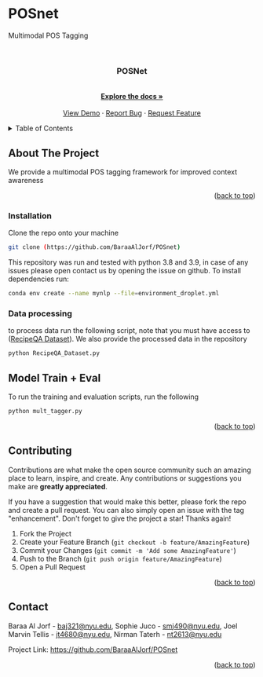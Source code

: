 # POSnet
Multimodal POS Tagging
<!-- PROJECT SHIELDS -->
<!--
*** I'm using markdown "reference style" links for readability.
*** Reference links are enclosed in brackets [ ] instead of parentheses ( ).
*** See the bottom of this document for the declaration of the reference variables
*** for contributors-url, forks-url, etc. This is an optional, concise syntax you may use.
*** https://www.markdownguide.org/basic-syntax/#reference-style-links
-->
<!-- PROJECT LOGO -->
<br />

<h3 align="center">POSNet</h3>

  <p align="center">
    <br />
    <a href="https://github.com/BaraaAlJorf/POSnet"><strong>Explore the docs »</strong></a>
    <br />
    <br />
    <a href="https://github.com/BaraaAlJorf/POSnet">View Demo</a>
    ·
    <a href="https://github.com/BaraaAlJorf/POSnet/issues">Report Bug</a>
    ·
    <a href="https://github.com/BaraaAlJorf/POSnet/issues">Request Feature</a>
  </p>
</div>



<!-- TABLE OF CONTENTS -->
<details>
  <summary>Table of Contents</summary>
  <ol>
    <li>
      <a href="#about-the-project">About The Project</a>
      <ul>
        <li><a href="#built-with">Built With</a></li>
      </ul>
    </li>
    <li>
      <a href="#getting-started">Getting Started</a>
      <ul>
        <li><a href="#installation">Installation</a></li>
      </ul>
    </li>
    <li><a href="#usage">Usage</a></li>
    <li><a href="#contributing">Contributing</a></li>
    <li><a href="#contact">Contact</a></li>
  </ol>
</details>



<!-- ABOUT THE PROJECT -->
## About The Project
We provide a multimodal POS tagging framework for improved context awareness
<p align="right">(<a href="#readme-top">back to top</a>)</p>


### Installation

Clone the repo onto your machine
   ```sh
   git clone (https://github.com/BaraaAlJorf/POSnet)
   ```
This repository was run and tested with python 3.8 and 3.9, in case of any issues please open contact us by opening the issue on github.
To install dependencies run:
```bash
conda env create --name mynlp --file=environment_droplet.yml
```

### Data processing

to process data run the following script, note that you must have access to (<a href="https://hucvl.github.io/recipeqa/">RecipeQA Dataset</a>). We also provide the processed data in the repository
```bash
python RecipeQA_Dataset.py
```

<!-- USAGE EXAMPLES -->
## Model Train + Eval

To run the training and evaluation scripts, run the following
   ```sh
   python mult_tagger.py
   ```
<p align="right">(<a href="#readme-top">back to top</a>)</p>


<!-- CONTRIBUTING -->
## Contributing

Contributions are what make the open source community such an amazing place to learn, inspire, and create. Any contributions or suggestions you make are **greatly appreciated**.

If you have a suggestion that would make this better, please fork the repo and create a pull request. You can also simply open an issue with the tag "enhancement".
Don't forget to give the project a star! Thanks again!

1. Fork the Project
2. Create your Feature Branch (`git checkout -b feature/AmazingFeature`)
3. Commit your Changes (`git commit -m 'Add some AmazingFeature'`)
4. Push to the Branch (`git push origin feature/AmazingFeature`)
5. Open a Pull Request

<p align="right">(<a href="#readme-top">back to top</a>)</p>



<!-- CONTACT -->
## Contact

 Baraa Al Jorf - baj321@nyu.edu, Sophie Juco - smj490@nyu.edu, Joel Marvin Tellis - jt4680@nyu.edu, Nirman Taterh - nt2613@nyu.edu

Project Link: https://github.com/BaraaAlJorf/POSnet

<p align="right">(<a href="#readme-top">back to top</a>)</p>



<!-- MARKDOWN LINKS & IMAGES -->
<!-- https://www.markdownguide.org/basic-syntax/#reference-style-links -->
[contributors-url]: https://github.com/Zhylkaaa/distributed_causal_discovery/graphs/contributers
[contributors-shield]: https://img.shields.io/github/contributors/github_username/repo_name.svg?style=for-the-badge
[forks-shield]: https://img.shields.io/github/forks/BaraaaALJorf/Jetbot_Linefollowing.svg?style=for-the-badge
[forks-url]: https://github.com/BaraaAlJorf/Jetbot_Linefollowing//network/members

